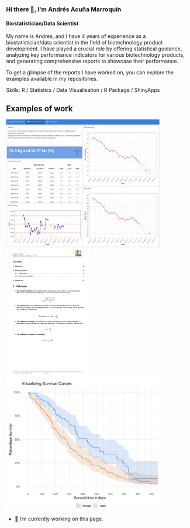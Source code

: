 ### Hi there 👋, I'm Andrés Acuña Marroquín
#### Biostatistician/Data Scientist

My name is Andres, and I have 4 years of experience as a biostatistician/data scientist in the field of biotechnology product development. I have played a crucial role by offering statistical guidance, analyzing key performance indicators for various biotechnology products, and generating comprehensive reports to showcase their performance. 

To get a glimpse of the reports I have worked on, you can explore the examples available in my repositories.

Skills: R / Statistics / Data Visualisation / R Package / ShinyApps

## Examples of work 
<img src="Dashboard.jpg" width="420" height="350"> <img src="report.jpg" width="230" height="350"><img src="survival.jpg" width="420" height="360">


- 🔭 I’m currently working on this page. 


